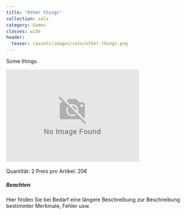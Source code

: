 ```yaml
---
title: "Other things"
collection: sale
category: Games
classes: wide
header: 
  teaser: /assets/images/sale/other_things.png
---
```


Some things.

<img src="/assets/images/sale/other_things.png" alt="Other things"> 

Quantität: 2
Preis pro Artikel: 20€

##### Beachten 
Hier finden Sie bei Bedarf eine längere Beschreibung zur Beschreibung bestimmter Merkmale, Fehler usw.